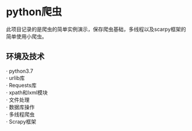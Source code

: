 # python爬虫
此项目记录的是爬虫的简单实例演示，保存爬虫基础，多线程以及scarpy框架的简单使用小爬虫。

## 环境及技术
· python3.7  
· urlib库  
· Requests库  
· xpath和lxml模块  
· 文件处理  
· 数据库操作  
· 多线程爬虫  
· Scrapy框架  

